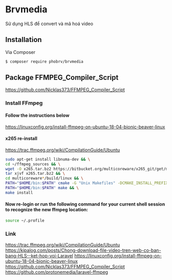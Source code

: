 # Brvmedia

Sử dụng HLS để convert và mã hoá video

## Installation

Via Composer

``` bash
$ composer require phobrv/brvmedia
```

## Package FFMPEG_Compiler_Script

https://github.com/Nicklas373/FFMPEG_Compiler_Script

### Install FFmpeg

#### Follow the instructions below
https://linuxconfig.org/install-ffmpeg-on-ubuntu-18-04-bionic-beaver-linux

#### x265 re-install 
https://trac.ffmpeg.org/wiki/CompilationGuide/Ubuntu 

```bash
sudo apt-get install libnuma-dev && \
cd ~/ffmpeg_sources && \
wget -O x265.tar.bz2 https://bitbucket.org/multicoreware/x265_git/get/master.tar.bz2 && \
tar xjvf x265.tar.bz2 && \
cd multicoreware*/build/linux && \
PATH="$HOME/bin:$PATH" cmake -G "Unix Makefiles" -DCMAKE_INSTALL_PREFIX="$HOME/ffmpeg_build" -DENABLE_SHARED=off ../../source && \
PATH="$HOME/bin:$PATH" make && \
make install
```

#### Now re-login or run the following command for your current shell session to recognize the new ffmpeg location:

```bash
source ~/.profile
```
### Link 

https://trac.ffmpeg.org/wiki/CompilationGuide/Ubuntu
https://kipalog.com/posts/Chong-download-file-video-tren-web-co-ban-bang-HLS--ket-hop-voi-Laravel
https://linuxconfig.org/install-ffmpeg-on-ubuntu-18-04-bionic-beaver-linux
https://github.com/Nicklas373/FFMPEG_Compiler_Script
https://github.com/protonemedia/laravel-ffmpeg 


